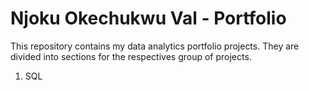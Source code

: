 # Njoku Okechukwu Val - Portfolio
This repository contains my data analytics portfolio projects. They are divided into sections for the respectives group of projects.

1. SQL
